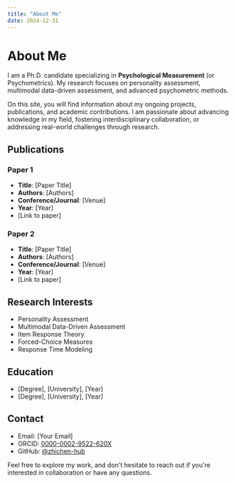 ```yaml
---
title: "About Me"
date: 2024-12-31
---
```


# About Me

I am a Ph.D. candidate specializing in **Psychological Measurement** (or Psychometrics). My research focuses on personality assessment, multimodal data-driven assessment, and advanced psychometric methods.

On this site, you will find information about my ongoing projects, publications, and academic contributions. I am passionate about advancing knowledge in my field, fostering interdisciplinary collaboration, or addressing real-world challenges through research.

## Publications

### Paper 1
- **Title**: [Paper Title]
- **Authors**: [Authors]
- **Conference/Journal**: [Venue]
- **Year**: [Year]
- [Link to paper]

### Paper 2
- **Title**: [Paper Title]
- **Authors**: [Authors]
- **Conference/Journal**: [Venue]
- **Year**: [Year]
- [Link to paper]

## Research Interests
- Personality Assessment
- Multimodal Data-Driven Assessment
- Item Response Theory
- Forced-Choice Measures
- Response Time Modeling

## Education
- [Degree], [University], [Year]
- [Degree], [University], [Year]

## Contact
- Email: [Your Email]
- ORCID: [0000-0002-9522-620X](https://orcid.org/0000-0002-9522-620X)
- GitHub: [@zhichen-hub](https://github.com/zhichen-hub)

Feel free to explore my work, and don't hesitate to reach out if you're interested in collaboration or have any questions.
